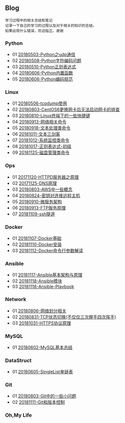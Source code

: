 ## Blog
   	学习过程中的相关总结和笔记
	记录一下自己的学习的过程以及对于相关的知识的总结。
	如果出现什么错误，欢迎指正。谢谢

### Python
- 01 [20180503-Python之udp通信](https://github.com/ihuangch/blog/blob/master/Python/Python%E4%B9%8Budp%E9%80%9A%E4%BF%A1.md)
- 02 [20180508-Python字符编码问题](https://github.com/ihuangch/blog/blob/master/Python/Python%E5%AD%97%E7%AC%A6%E7%BC%96%E7%A0%81%E9%97%AE%E9%A2%98.md)
- 03 [20180510-Python正则表达式](https://github.com/ihuangch/blog/blob/master/Python/Python%E4%B9%8B%E6%AD%A3%E5%88%99%E8%A1%A8%E8%BE%BE%E5%BC%8F.md)
- 04 [20180606-Python内置函数](https://github.com/ihuangch/blog/blob/master/Python/Python%E5%B8%B8%E8%A7%81%E5%86%85%E7%BD%AE%E5%87%BD%E6%95%B0.md)
- 05 [20180606-Python编码规范](https://github.com/ihuangch/blog/blob/master/Python/Python%E7%BC%96%E7%A0%81%E8%A7%84%E8%8C%83.md)

### Linux
- 01 [20180506-tcpdump使用](https://github.com/ihuangch/blog/blob/master/Linux/tcpdump%E4%BD%BF%E7%94%A8.md)
- 02 [20180803-CentOS6更换网卡后无法启动网卡的排查](https://github.com/ihuangch/blog/blob/master/Linux/CentOS6%E6%9B%B4%E6%8D%A2%E7%BD%91%E5%8D%A1%E5%90%8E%E6%97%A0%E6%B3%95%E5%90%AF%E5%8A%A8%E7%BD%91%E5%8D%A1%E7%9A%84%E6%8E%92%E6%9F%A5.md)
- 03 [20180810-Linux终端下的一些快捷键](https://github.com/ihuangch/blog/blob/master/Linux/Linux%E7%BB%88%E7%AB%AF%E7%9A%84%E5%BF%AB%E6%8D%B7%E9%94%AE.md)
- 04 [20180913-网络相关命令](https://github.com/ihuangch/blog/blob/master/Linux/%E7%BD%91%E7%BB%9C%E7%9B%B8%E5%85%B3%E5%91%BD%E4%BB%A4.md)
- 05 [20180918-文本处理类命令](https://github.com/ihuangch/blog/issues/2)
- 06 [20181011-文本三剑客](https://github.com/ihuangch/blog/issues/3)
- 07 [20181012-系统监控类命令](https://github.com/ihuangch/blog/blob/master/Linux/%E7%B3%BB%E7%BB%9F%E7%9B%91%E6%8E%A7%E7%B1%BB%E5%91%BD%E4%BB%A4.md)
- 08 [20181017-正则表达式-初级](https://github.com/ihuangch/blog/issues/5)
- 09 [20181125-磁盘管理类命令](https://github.com/ihuangch/blog/blob/master/Linux/%E7%A3%81%E7%9B%98%E7%9B%B8%E5%85%B3%E5%91%BD%E4%BB%A4.md)

### Ops
- 01 [20171120-HTTPD服务器之原理](https://github.com/ihuangch/blog/blob/master/Ops/httpd%E7%9F%A5%E8%AF%86.md)
- 02 [20171125-DNS原理](https://github.com/ihuangch/blog/blob/master/Ops/DNS%E5%8E%9F%E7%90%86.md)
- 03 [20180803-AWS中一些概念](https://github.com/ihuangch/blog/blob/master/Ops/AWS%E4%B8%AD%E4%B8%80%E4%BA%9B%E6%A6%82%E5%BF%B5%E7%9A%84%E7%90%86%E8%A7%A3.md)
- 04 [20180824-密钥对连接远程主机](https://github.com/ihuangch/blog/blob/master/Ops/%E5%AF%86%E9%92%A5%E8%BF%9C%E7%A8%8B%E8%BF%9E%E6%8E%A5%E4%B8%BB%E6%9C%BA.md)
- 05 [20180910-微服务架构](https://github.com/ihuangch/blog/blob/master/Ops/%E5%BE%AE%E6%9C%8D%E5%8A%A1%E6%9E%B6%E6%9E%84.md)
- 06 [20180913-FTP服务原理](https://github.com/ihuangch/blog/issues/1)
- 07 [20181109-ssh隧道](https://github.com/ihuangch/blog/blob/master/Ops/ssh%E9%9A%A7%E9%81%93.md)

### Docker
- 01 [20181107-Docker基础](https://github.com/ihuangch/blog/blob/master/Docker/docker%E5%9F%BA%E7%A1%80.md)
- 02 [20181110-Docker安装](https://github.com/ihuangch/blog/blob/master/Docker/docker%E5%AE%89%E8%A3%85.md)
- 03 [20181112-Docker命令行参数解读](https://github.com/ihuangch/blog/blob/master/Docker/docker%E5%91%BD%E4%BB%A4%E8%A1%8C%E5%8F%82%E6%95%B0.md)

### Ansible
- 01 [20181117-Ansible基本架构与原理](https://github.com/ihuangch/blog/blob/master/Ansible/Ansible%E5%9F%BA%E6%9C%AC%E6%9E%B6%E6%9E%84%E4%B8%8E%E5%8E%9F%E7%90%86.md)
- 02 [20181118-Ansible模块](https://github.com/ihuangch/blog/blob/master/Ansible/Ansible%E6%A8%A1%E5%9D%97.md)
- 03 [20181118-Ansible-Playbook](https://github.com/ihuangch/blog/blob/master/Ansible/Ansible-Playbook.md)

### Network
- 01 [20180806-网络划分相关](https://github.com/ihuangch/blog/blob/master/Network/%E7%BD%91%E7%BB%9C%E5%88%92%E5%88%86%E5%8F%8A%E7%9B%B8%E5%85%B3.md)
- 02 [20180831-TCP状态切换(不仅仅三次握手四次挥手)](https://github.com/ihuangch/blog/blob/master/Network/TCP%E7%8A%B6%E6%80%81%E5%88%87%E6%8D%A2.md)
- 03 [20181031-HTTPS协议原理](https://github.com/ihuangch/blog/blob/master/Network/https%E5%8D%8F%E8%AE%AE%E5%8E%9F%E7%90%86.md)

### MySQL
- 01 [20180602-MySQL基本总结](https://github.com/ihuangch/blog/blob/master/MySQL/MySQL%E5%9F%BA%E7%A1%80%E6%80%BB%E7%BB%93.md)
	
### DataStruct
- 01 [20180605-SingleList单链表](https://github.com/ihuangch/blog/blob/master/DataStruct/SingleList.py)

### Git
- 01 [20180803-Git中的一些小问题](https://github.com/ihuangch/blog/blob/master/Git/Git%E4%B8%AD%E9%81%87%E5%88%B0%E7%9A%84%E5%B0%8F%E9%97%AE%E9%A2%98.md)
- 02 [20181111-Git和版本控制](https://github.com/ihuangch/blog/blob/master/Git/Git%E5%92%8C%E7%89%88%E6%9C%AC%E6%8E%A7%E5%88%B6.md)

### Oh,My Life

